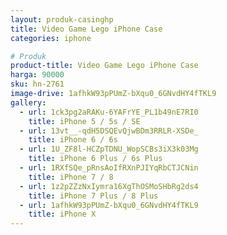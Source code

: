 ```yaml
---
layout: produk-casinghp
title: Video Game Lego iPhone Case
categories: iphone

# Produk
product-title: Video Game Lego iPhone Case
harga: 90000
sku: hn-2761
image-drive: 1afhkW93pPUmZ-bXqu0_6GNvdHY4fTKL9
gallery:
  - url: 1ck3pg2aRAKu-6YAFrYE_PL1b49nE7RI0
    title: iPhone 5 / 5s / SE
  - url: 13vt__-qdH5DSQEvQjwBDm3RRLR-XSDe_
    title: iPhone 6 / 6s
  - url: 1U_ZF8l-HCZpTDNU_WopSCBs3iX3k03Mg
    title: iPhone 6 Plus / 6s Plus
  - url: 1RXfSQe_pRnsAoIfRXnPJIYqRbCTJCNin
    title: iPhone 7 / 8
  - url: 1z2pZZzNxIymra16XgThOSMoSHbRg2ds4
    title: iPhone 7 Plus / 8 Plus
  - url: 1afhkW93pPUmZ-bXqu0_6GNvdHY4fTKL9
    title: iPhone X
---
```

